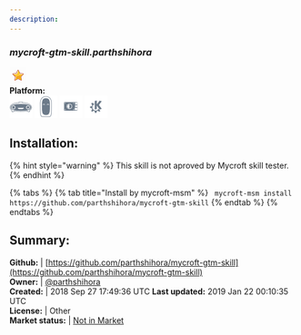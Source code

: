```yaml
---
description: 
---
```


### _mycroft-gtm-skill.parthshihora_  
  
![](../.gitbook/assets/star.png)  
**Platform:**  
 ![Mark I](../.gitbook/assets/mark-1-icon.png)  ![Mark II](../.gitbook/assets/mark-2-icon.png)  ![Picroft](../.gitbook/assets/picroft-icon.png)  ![plasmoid](../.gitbook/assets/kde.png)   
## Installation:  
{% hint style="warning" %}
This skill is not aproved by Mycroft skill tester.
{% endhint %}
    
{% tabs %}
{% tab title="Install by mycroft-msm" %}
``` mycroft-msm install https://github.com/parthshihora/mycroft-gtm-skill```
{% endtab %}
  {% endtabs %}
    
## Summary:  
**Github:** | [https://github.com/parthshihora/mycroft-gtm-skill](https://github.com/parthshihora/mycroft-gtm-skill)  
**Owner:** | [@parthshihora](https://github.com/parthshihora)  
**Created:** | 2018 Sep 27 17:49:36 UTC  **Last updated:** 2019 Jan 22 00:10:35 UTC  
**License:** | Other  
**Market status:** | [Not in Market](https://market.mycroft.ai/skill/)  
